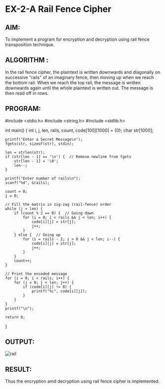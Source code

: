 # EX-2-A Rail Fence Cipher
## AIM:
To implement a program for encryption and decryption using rail fence transposition technique.

## ALGORITHM :
In the rail fence cipher, the plaintext is written downwards and diagonally on successive "rails" of an imaginary fence, then moving up when we reach the bottom rail. When we reach the top rail, the message is written downwards again until the whole plaintext is written out. The message is then read off in rows.

## PROGRAM:
#include <stdio.h>
#include <string.h>
#include <stdlib.h>

int main() {
    int i, j, len, rails, count, code[100][1000] = {0};
    char str[1000];

    printf("Enter a Secret Message\n");
    fgets(str, sizeof(str), stdin);

    len = strlen(str);
    if (str[len - 1] == '\n') {  // Remove newline from fgets
        str[len - 1] = '\0';
        len--;
    }

    printf("Enter number of rails\n");
    scanf("%d", &rails);

    count = 0;
    j = 0;

    // Fill the matrix in zig-zag (rail-fence) order
    while (j < len) {
        if (count % 2 == 0) {  // Going down
            for (i = 0; i < rails && j < len; i++) {
                code[i][j] = str[j];
                j++;
            }
        } else {  // Going up
            for (i = rails - 2; i > 0 && j < len; i--) {
                code[i][j] = str[j];
                j++;
            }
        }
        count++;
    }

    // Print the encoded message
    for (i = 0; i < rails; i++) {
        for (j = 0; j < len; j++) {
            if (code[i][j] != 0) {
                printf("%c", code[i][j]);
            }
        }
    }
    printf("\n");

    return 0;
}
## OUTPUT:
![rail](https://github.com/user-attachments/assets/0659b62d-d851-4802-b893-6ed4dbcfc483)


## RESULT:
Thus the encryption amd decryption using rail fence cipher is implemented.
